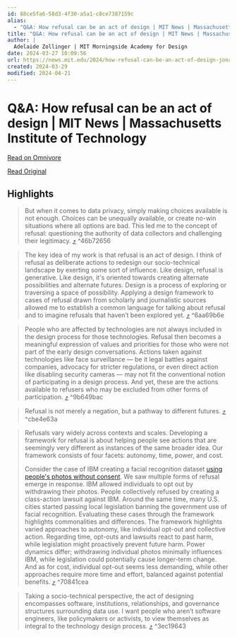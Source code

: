 ```yaml
---
id: 88ce5fa6-58d3-4f30-a5a1-c8ce7387159c
alias:
  - "Q&A: How refusal can be an act of design | MIT News | Massachusetts Institute of Technology"
title: "Q&A: How refusal can be an act of design | MIT News | Massachusetts Institute of Technology"
author: |
  Adelaide Zollinger | MIT Morningside Academy for Design
date: 2024-03-27 10:09:56
url: https://news.mit.edu/2024/how-refusal-can-be-an-act-of-design-jonathan-zong-0325
created: 2024-03-29
modified: 2024-04-21
---
```


# Q&A: How refusal can be an act of design | MIT News | Massachusetts Institute of Technology

[Read on Omnivore](https://omnivore.app/me/q-a-how-refusal-can-be-an-act-of-design-mit-news-massachusetts-i-18e7f63478f)

[Read Original](https://news.mit.edu/2024/how-refusal-can-be-an-act-of-design-jonathan-zong-0325)

## Highlights

> But when it comes to data privacy, simply making choices available is not enough. Choices can be unequally available, or create no-win situations where all options are bad. This led me to the concept of refusal: questioning the authority of data collectors and challenging their legitimacy. [⤴️](https://omnivore.app/me/q-a-how-refusal-can-be-an-act-of-design-mit-news-massachusetts-i-18e7f63478f#46b72656-50c7-4e61-a3fa-96661a09faa1)  ^46b72656

> The key idea of my work is that refusal is an act of design. I think of refusal as deliberate actions to redesign our socio-technical landscape by exerting some sort of influence. Like design, refusal is generative. Like design, it's oriented towards creating alternate possibilities and alternate futures. Design is a process of exploring or traversing a space of possibility. Applying a design framework to cases of refusal drawn from scholarly and journalistic sources allowed me to establish a common language for talking about refusal and to imagine refusals that haven’t been explored yet. [⤴️](https://omnivore.app/me/q-a-how-refusal-can-be-an-act-of-design-mit-news-massachusetts-i-18e7f63478f#6aa69b6e-034d-4f96-86c6-412a567daac8)  ^6aa69b6e

> People who are affected by technologies are not always included in the design process for those technologies. Refusal then becomes a meaningful expression of values and priorities for those who were not part of the early design conversations. Actions taken against technologies like face surveillance — be it legal battles against companies, advocacy for stricter regulations, or even direct action like disabling security cameras — may not fit the conventional notion of participating in a design process. And yet, these are the actions available to refusers who may be excluded from other forms of participation. [⤴️](https://omnivore.app/me/q-a-how-refusal-can-be-an-act-of-design-mit-news-massachusetts-i-18e7f63478f#9b649bac-24ac-4f8d-93d5-ee2e8bf940e9)  ^9b649bac

> Refusal is not merely a negation, but a pathway to different futures. [⤴️](https://omnivore.app/me/q-a-how-refusal-can-be-an-act-of-design-mit-news-massachusetts-i-18e7f63478f#cbe4e63a-8ff5-4f76-905e-e3e8bfb43197)  ^cbe4e63a

> Refusals vary widely across contexts and scales. Developing a framework for refusal is about helping people see actions that are seemingly very different as instances of the same broader idea. Our framework consists of four facets: autonomy, time, power, and cost.
> 
> Consider the case of IBM creating a facial recognition dataset [using people's photos without consent](https://www.bbc.com/news/technology-47555216). We saw multiple forms of refusal emerge in response. IBM allowed individuals to opt out by withdrawing their photos. People collectively refused by creating a class-action lawsuit against IBM. Around the same time, many U.S. cities started passing local legislation banning the government use of facial recognition. Evaluating these cases through the framework highlights commonalities and differences. The framework highlights varied approaches to autonomy, like individual opt-out and collective action. Regarding time, opt-outs and lawsuits react to past harm, while legislation might proactively prevent future harm. Power dynamics differ; withdrawing individual photos minimally influences IBM, while legislation could potentially cause longer-term change. And as for cost, individual opt-out seems less demanding, while other approaches require more time and effort, balanced against potential benefits. [⤴️](https://omnivore.app/me/q-a-how-refusal-can-be-an-act-of-design-mit-news-massachusetts-i-18e7f63478f#70841cea-375c-4e9e-a29c-d68105d81420)  ^70841cea

> Taking a socio-technical perspective, the act of designing encompasses software, institutions, relationships, and governance structures surrounding data use. I want people who aren’t software engineers, like policymakers or activists, to view themselves as integral to the technology design process. [⤴️](https://omnivore.app/me/q-a-how-refusal-can-be-an-act-of-design-mit-news-massachusetts-i-18e7f63478f#3ec19643-0f8a-43e2-b946-95c375bd53c1)  ^3ec19643

